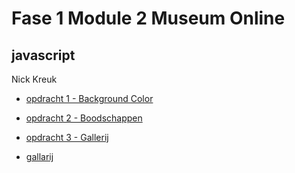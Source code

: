 # Fase 1 Module 2 Museum Online
## javascript

Nick Kreuk

- [opdracht 1 - Background Color](https://32829.hosts1.ma-cloud.nl/f1m2js/les1-background-color)

- [opdracht 2 - Boodschappen](https://32829.hosts1.ma-cloud.nl/f1m2js/les2-boodschappen)
  
- [opdracht 3 - Gallerij](https://32829.hosts1.ma-cloud.nl/f1m2js/les3-tentoonstelling)

- [gallarij](https://32829.hosts1.ma-cloud.nl/f1m2js/jsGallerij)